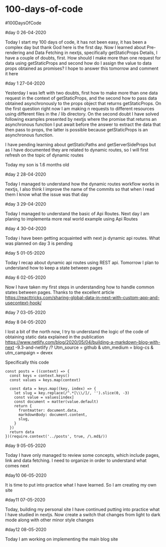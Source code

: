 # 100-days-of-code
#100DaysOfCode

#day 0 26-04-2020

Today I start my 100 days of code, it has not been easy, it has been a complex day but thank God here is the first day. Now I learned about Pre-rendering and Data Fetching in nextjs, specifically getStaticProps Details, I have a couple of doubts, first. How should I make more than one request for data using getStaticProps and second how do I assign the value to data props obtained as promises? I hope to answer this tomorrow and comment it here

#day 1 27-04-2020

Yesterday I was left with two doubts, first how to make more than one data request in the context of getStaticProps, and the second how to pass data obtained asynchronously to the props object that returns getStaticProps. On the first question right now I am making n requests to different resources using different files in the / lib directory. On the second doubt I have solved following examples presented by nextjs where the promise that returns an asynchronous function I put await before the answer to extract the data that then pass to props, the latter is possible because getStaticProps is an asynchronous function.

I have pending learning about getStaticPaths and getServerSideProps but as I have documented they are related to dynamic routes, so I will first refresh on the topic of dynamic routes

Today my son is 1.6 months old

#day 2 28-04-2020

Today I managed to understand how the dynamic routes workflow works in nextjs, I also think I improve the name of the commits so that when I read them I know what the issue was that day

#day 3 29-04-2020

Today I managed to understand the basic of Api Routes. Next day I am planing to implementa more real world example using Api Routes

#day 4 30-04-2020

Today i have been getting acquainted with next js dynamic api routes. What was planned on day 3 is pending

#day 5 01-05-2020

Today I recap about dynamic api routes using REST api. Tomorrow I plan to understand how to keep a state between pages

#day 6 02-05-2020 

Now I have taken my first steps in understanding how to handle common states between pages. Thanks to the excellent article https://reacttricks.com/sharing-global-data-in-next-with-custom-app-and-usecontext-hook/

#day 7 03-05-2020

#day 8 04-05-2020

I lost a bit of the north now, I try to understand the logic of the code of obtaining static data explained in the publication https://www.netlify.com/blog/2020/05/04/building-a-markdown-blog-with-next -9.3-and-netlify /? Utm_source = github & utm_medium = blog-cs & utm_campaign = devex

Specifically this code
```
const posts = ((context) => {
  const keys = context.keys()
  const values = keys.map(context)

  const data = keys.map((key, index) => {
    let slug = key.replace(/^.*[\\\/]/, '').slice(0, -3)
    const value = values[index]
    const document = matter(value.default)
    return {
      frontmatter: document.data,
      markdownBody: document.content,
      slug,
    }
  })
  return data
})(require.context('../posts', true, /\.md$/))
```
#day 9 05-05-2020

Today I have only managed to review some concepts, which include pages, link and data fetching. I need to organize in order to understand what comes next

#day10 06-05-2020

It is time to put into practice what I have learned. So I am creating my own site

#day11 07-05-2020

Today, building my personal site I have continued putting into practice what I have studied in nextjs. Now create a switch that changes from light to dark mode along with other minor style changes

#day12 08-05-2020

Today I am working on implementing the main blog site
